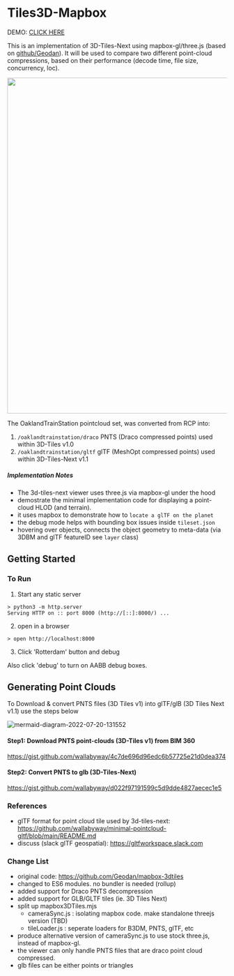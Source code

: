 # Tiles3D-Mapbox

DEMO: [CLICK HERE](https://wallabyway.github.io/tiles3d-next-mapbox/?debug=true&light=false#16.13/51.897788/4.472913/34.4/58)

This is an implementation of 3D-Tiles-Next using mapbox-gl/three.js (based on [github/Geodan](https://github.com/Geodan/mapbox-3dtiles)).  It will be used to compare two different point-cloud compressions, based on their performance (decode time, file size, concurrency, loc).

<img src="https://user-images.githubusercontent.com/440241/180083018-5359ecef-b37e-413f-9aa8-942acd10828e.gif" width="770px">

The OaklandTrainStation pointcloud set, was converted from RCP into:

1. `/oaklandtrainstation/draco` PNTS (Draco compressed points) used within 3D-Tiles v1.0
2. `/oaklandtrainstation/gltf` glTF (MeshOpt compressed points) used within 3D-Tiles-Next v1.1

##### Implementation Notes

- The 3d-tiles-next viewer uses three.js via mapbox-gl under the hood
- demostrate the minimal implementation code for displaying a point-cloud HLOD (and terrain).
- it uses mapbox to demonstrate how to `locate a glTF on the planet`
- the debug mode helps with bounding box issues inside `tileset.json` 
- hovering over objects, connects the object geometry to meta-data (via 3DBM and glTF featureID see `layer` class)


## Getting Started

### To Run

1. Start any static server

```
> python3 -m http.server
Serving HTTP on :: port 8000 (http://[::]:8000/) ...
```

2. open in a browser

```
> open http://localhost:8000
```

3. Click 'Rotterdam' button and debug

Also click 'debug' to turn on AABB debug boxes.


## Generating Point Clouds

To Download & convert PNTS files (3D Tiles v1) into glTF/glB (3D Tiles Next v1.1) use the steps below

![mermaid-diagram-2022-07-20-131552](https://user-images.githubusercontent.com/440241/180074510-b72371c9-e7a7-4450-9a3a-e75bee3acfd1.svg)

#### Step1: Download PNTS point-clouds (3D-Tiles v1) from BIM 360

https://gist.github.com/wallabyway/4c7de696d96edc6b57725e21d0dea374

#### Step2: Convert PNTS to glb (3D-Tiles-Next)

https://gist.github.com/wallabyway/d022f97191599c5d9dde4827aecec1e5




### References

- glTF format for point cloud tile used by 3d-tiles-next: https://github.com/wallabyway/minimal-pointcloud-gltf/blob/main/README.md
- discuss (slack glTF geospatial): https://gltfworkspace.slack.com

### Change List

- original code: https://github.com/Geodan/mapbox-3dtiles
- changed to ES6 modules. no bundler is needed (rollup)
- added support for Draco PNTS decompression
- added support for GLB/GLTF tiles (ie. 3D Tiles Next)
- split up mapbox3DTiles.mjs
	- cameraSync.js : isolating mapbox code. make standalone threejs version (TBD) 
	- tileLoader.js : seperate loaders for B3DM, PNTS, glTF, etc
- produce alternative version of cameraSync.js to use stock three.js, instead of mapbox-gl.
- the viewer can only handle PNTS files that are draco point cloud compressed.
- glb files can be either points or triangles
